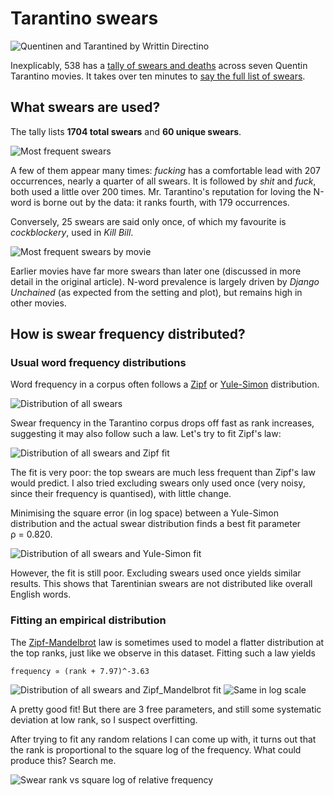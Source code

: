 # Tarantino swears

![Quentinen and Tarantined by Writtin Directino](credits.jpg)

Inexplicably, 538 has a [tally of swears and deaths](https://fivethirtyeight.com/features/complete-catalog-curses-deaths-quentin-tarantino-films/) across seven Quentin Tarantino movies. It takes over ten minutes to [say the full list of swears](poetry.mp3).

## What swears are used?

The tally lists **1704 total swears** and **60 unique swears**.

![Most frequent swears](top_swears.png)

A few of them appear many times: _fucking_ has a comfortable lead with 207 occurrences, nearly a quarter of all swears. It is followed by _shit_ and _fuck_, both used a little over 200 times. Mr. Tarantino's reputation for loving the N-word is borne out by the data: it ranks fourth, with 179 occurrences.

Conversely, 25 swears are said only once, of which my favourite is _cockblockery_, used in _Kill Bill_.

![Most frequent swears by movie](top_by_movie.png)

Earlier movies have far more swears than later one (discussed in more detail in the original article). N-word prevalence is largely driven by _Django Unchained_ (as expected from the setting and plot), but remains high in other movies.

## How is swear frequency distributed?

### Usual word frequency distributions

Word frequency in a corpus often follows a [Zipf](https://en.wikipedia.org/wiki/Zipf%27s_law) or [Yule-Simon](https://en.wikipedia.org/wiki/Yule%E2%80%93Simon_distribution) distribution.

![Distribution of all swears](all_swears.png)

Swear frequency in the Tarantino corpus drops off fast as rank increases, suggesting it may also follow such a law. Let's try to fit Zipf's law:

![Distribution of all swears and Zipf fit](log_zipf.png)

The fit is very poor: the top swears are much less frequent than Zipf's law would predict. I also tried excluding swears only used once (very noisy, since their frequency is quantised), with little change.

Minimising the square error (in log space) between a Yule-Simon distribution and the actual swear distribution finds a best fit parameter ρ = 0.820.

![Distribution of all swears and Yule-Simon fit](log_yule.png)

However, the fit is still poor. Excluding swears used once yields similar results. This shows that Tarentinian swears are not distributed like overall English words.

### Fitting an empirical distribution

The [Zipf-Mandelbrot](https://en.wikipedia.org/wiki/Zipf%E2%80%93Mandelbrot_law) law is sometimes used to model a flatter distribution at the top ranks, just like we observe in this dataset. Fitting such a law yields

```
frequency ∝ (rank + 7.97)^-3.63
```

![Distribution of all swears and Zipf_Mandelbrot fit](zm_transform.png) ![Same in log scale](zm_log.png)

A pretty good fit! But there are 3 free parameters, and still some systematic deviation at low rank, so I suspect overfitting.

After trying to fit any random relations I can come up with, it turns out that the rank is proportional to the square log of the frequency. What could produce this? Search me.

![Swear rank vs square log of relative frequency](custom_fit.png)
